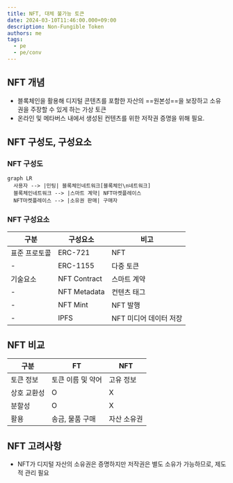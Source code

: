 ```yaml
---
title: NFT, 대체 불가능 토큰
date: 2024-03-10T11:46:00.000+09:00
description: Non-Fungible Token 
authors: me
tags:
  - pe
  - pe/conv
---
```


## NFT 개념

- 블록체인을 활용해 디지털 콘텐츠를 포함한 자산의 ==원본성==을 보장하고 소유권을 주장할 수 있게 하는 가상 토큰
- 온라인 및 메타버스 내에서 생성된 컨텐츠를 위한 저작권 증명을 위해 필요.

## NFT 구성도, 구성요소

### NFT 구성도

```mermaid
graph LR
  사용자 --> |민팅| 블록체인네트워크[블록체인\n네트워크]
  블록체인네트워크 --> |스마트 계약| NFT마켓플레이스
  NFT마켓플레이스 --> |소유권 판매| 구매자
```

### NFT 구성요소

| 구분          | 구성요소     | 비고                   |
| ------------- | ------------ | ---------------------- |
| 표준 프로토콜 | ERC-721      | NFT                    |
| - | ERC-1155     | 다중 토큰              |
| 기술요소      | NFT Contract | 스마트 계약            |
| -      | NFT Metadata | 컨텐츠 태그            |
| -      | NFT Mint     | NFT 발행               |
| -      | IPFS         | NFT 미디어 데이터 저장 |

## NFT 비교

| 구분        | FT                | NFT         |
| ----------- | ----------------- | ----------- |
| 토큰 정보   | 토큰 이름 및 약어 | 고유 정보   |
| 상호 교환성 | O                 | X           |
| 분할성      | O                 | X           |
| 활용        | 송금, 물품 구매   | 자산 소유권 |

## NFT 고려사항

- NFT가 디지털 자산의 소유권은 증명하지만 저작권은 별도 소유가 가능하므로, 제도적 관리 필요
